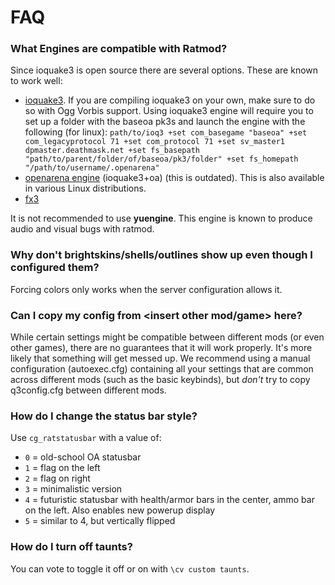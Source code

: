 # FAQ

### What Engines are compatible with Ratmod?

Since ioquake3 is open source there are several options. These are known to work well:

- [ioquake3](https://github.com/ioquake/ioq3). If you are compiling ioquake3 on your own, make sure to do so with Ogg Vorbis support. Using ioquake3 engine will require you to set up a folder with the baseoa pk3s and launch the engine with the following (for linux): `path/to/ioq3 +set com_basegame "baseoa" +set com_legacyprotocol 71 +set com_protocol 71 +set sv_master1 dpmaster.deathmask.net +set fs_basepath "path/to/parent/folder/of/baseoa/pk3/folder" +set fs_homepath "/path/to/username/.openarena"`
- [openarena engine](http://openarena.ws/download.php) (ioquake3+oa) (this is outdated). This is also available in various Linux distributions.
- [fx3](http://www.h4l-group.de/pub/Q3_engines/fX3/client/for_OA/)

It is not recommended to use **yuengine**. This engine is known to produce audio and visual bugs with ratmod.

### Why don't brightskins/shells/outlines show up even though I configured them?

Forcing colors only works when the server configuration allows it.

### Can I copy my config from \<insert other mod/game\> here?

While certain settings might be compatible between different mods (or even other games), there are no guarantees that it will work properly. It's more likely that something will get messed up. We recommend using a manual configuration (autoexec.cfg) containing all your settings that are common across different mods (such as the basic keybinds), but *don't* try to copy q3config.cfg between different mods.

### How do I change the status bar style?

Use `cg_ratstatusbar` with a value of:

- `0` = old-school OA statusbar
- `1` = flag on the left
- `2` = flag on right
- `3` = minimalistic version
- `4` = futuristic statusbar with health/armor bars in the center, ammo bar on the left. Also enables new powerup display
- `5` = similar to 4, but vertically flipped

### How do I turn off taunts?

You can vote to toggle it off or on with `\cv custom taunts`.